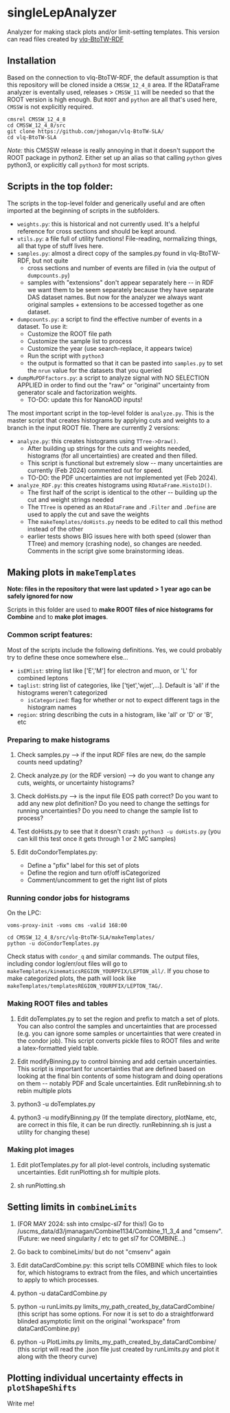# singleLepAnalyzer

Analyzer for making stack plots and/or limit-setting templates. This version can read files created by [vlq-BtoTW-RDF](http://github.com/jmhogan/vlq-BtoTW-RDF/)

## Installation

Based on the connection to vlq-BtoTW-RDF, the default assumption is that this repository will be cloned inside a `CMSSW_12_4_8` area. 
If the RDataFrame analyzer is eventally used, releases > `CMSSW_11` will be needed so that the ROOT version is high enough. But
`ROOT` and `python` are all that's used here, `CMSSW` is not explicitly required.

```
cmsrel CMSSW_12_4_8
cd CMSSW_12_4_8/src
git clone https://github.com/jmhogan/vlq-BtoTW-SLA/
cd vlq-BtoTW-SLA
```

*Note:* this CMSSW release is really annoying in that it doesn't support the ROOT package in python2. Either set up an alias 
so that calling `python` gives python3, or explicitly call `python3` for most scripts. 

## Scripts in the top folder:

The scripts in the top-level folder and generically useful and are often imported at the beginning of scripts in the subfolders.

* `weights.py`: this is historical and not currently used. It's a helpful reference for cross sections and should be kept around.
* `utils.py`: a file full of utility functions! File-reading, normalizing things, all that type of stuff lives here. 
* `samples.py`: almost a direct copy of the samples.py found in vlq-BtoTW-RDF, but not quite
   * cross sections and number of events are filled in (via the output of `dumpcounts.py`)
   * samples with "extensions" don't appear separately here -- in RDF we want them to be seem separately because they have separate DAS dataset names. But now for the analyzer we always want original samples + extensions to be accessed together as one dataset.
* `dumpcounts.py`: a script to find the effective number of events in a dataset. To use it:
   * Customize the ROOT file path
   * Customize the sample list to process
   * Customize the year (use search-replace, it appears twice)
   * Run the script with `python3`
   * the output is formatted so that it can be pasted into `samples.py` to set the `nrun` value for the datasets that you queried
* `dumpMuPDFfactors.py`: a script to analyze signal with NO SELECTION APPLIED in order to find out the "raw" or "original" uncertainty from generator scale and factorization weights.
   * TO-DO: update this for NanoAOD inputs! 

The most important script in the top-level folder is `analyze.py`. This is the master script that creates histograms by applying cuts and weights to a branch in the input ROOT file. 
There are currently 2 versions: 

* `analyze.py`: this creates histograms using `TTree->Draw()`. 
   * After building up strings for the cuts and weights needed, histograms (for all uncertainties) are created and then filled. 
   * This script is functional but extremely slow -- many uncertainties are currently (Feb 2024) commented out for speed.
   * TO-DO: the PDF uncertainties are not implemented yet (Feb 2024).
* `analyze_RDF.py`: this creates histograms using `RDataFrame.Histo1D()`.
   * The first half of the script is identical to the other -- building up the cut and weight strings needed
   * The `TTree` is opened as an `RDataFrame` and `.Filter` and `.Define` are used to apply the cut and save the weights
   * The `makeTemplates/doHists.py` needs to be edited to call this method instead of the other
   * earlier tests shows BIG issues here with both speed (slower than TTree) and memory (crashing node), so changes are needed. Comments in the script give some brainstorming ideas.

## Making plots in `makeTemplates`

**Note: files in the repository that were last updated > 1 year ago can be safely ignored for now**

Scripts in this folder are used to **make ROOT files of nice histograms for Combine** and to **make plot images**.

### Common script features:

Most of the scripts include the following definitions. Yes, we could probably try to define these once somewhere else...

* `isEMlist`: string list like ['E','M'] for electron and muon, or 'L' for combined leptons
* `taglist`: string list of categories, like ['tjet','wjet',...]. Default is 'all' if the histograms weren't categorized
  * `isCategorized`: flag for whether or not to expect different tags in the histogram names
* `region`: string describing the cuts in a histogram, like 'all' or 'D' or 'B', etc

### Preparing to make histograms

1. Check samples.py --> if the input RDF files are new, do the sample counts need updating?

2. Check analyze.py (or the RDF version) --> do you want to change any cuts, weights, or uncertainty histograms?

3. Check doHists.py --> is the input file EOS path correct? Do you want to add any new plot definition? Do you need to change the settings for running uncertainties? Do you need to change the sample list to process?

4. Test doHists.py to see that it doesn't crash: `python3 -u doHists.py`   (you can kill this test once it gets through 1 or 2 MC samples)

5. Edit doCondorTemplates.py:
   * Define a "pfix" label for this set of plots
   * Define the region and turn of/off isCategorized
   * Comment/uncomment to get the right list of plots

### Running condor jobs for histograms

On the LPC:

```
voms-proxy-init -voms cms -valid 168:00

cd CMSSW_12_4_8/src/vlq-BtoTW-SLA/makeTemplates/
python -u doCondorTemplates.py
```

Check status with `condor_q` and similar commands. The output files, including condor log/err/out files will go to `makeTemplates/kinematicsREGION_YOURPFIX/LEPTON_all/`. If you chose to make categorized plots, the path will look like `makeTemplates/templatesREGION_YOURPFIX/LEPTON_TAG/`.

### Making ROOT files and tables

1. Edit doTemplates.py to set the region and prefix to match a set of plots. You can also control the samples and uncertainties that are processed (e.g. you can ignore some samples or uncertainties that were created in the condor job). This script converts pickle files to ROOT files and write a latex-formatted yield table.

2. Edit modifyBinning.py to control binning and add certain uncertainties. This script is important for uncertainties that are defined based on looking at the final bin contents of some histogram and doing operations on them -- notably PDF and Scale uncertainties. Edit runRebinning.sh to rebin multiple plots

3. python3 -u doTemplates.py

4. python3 -u modifyBinning.py   (If the template directory, plotName, etc, are correct in this file, it can be run directly. runRebinning.sh is just a utility for changing these)

### Making plot images

1. Edit plotTemplates.py for all plot-level controls, including systematic uncertainties. Edit runPlotting.sh for multiple plots.
	
2. sh runPlotting.sh

## Setting limits in `combineLimits`

1. (FOR MAY 2024: ssh into cmslpc-sl7 for this!) Go to /uscms_data/d3/jmanagan/Combine1134/Combine_11_3_4 and "cmsenv". (Future: we need singularity / etc to get sl7 for COMBINE...)

2. Go back to combineLimits/ but do not "cmsenv" again

3. Edit dataCardCombine.py: this script tells COMBINE which files to look for, which histograms to extract from the files, and which uncertainties to apply to which processes.

4. python -u dataCardCombine.py

5. python -u runLimits.py limits_my_path_created_by_dataCardCombine/ (this script has some options. For now it is set to do a straightforward blinded asymptotic limit on the original "workspace" from dataCardCombine.py)

6. python -u PlotLimits.py limits_my_path_created_by_dataCardCombine/   (this script will read the .json file just created by runLimits.py and plot it along with the theory curve)

## Plotting individual uncertainty effects in `plotShapeShifts`

Write me!

